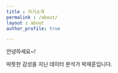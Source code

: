 ```yaml
---
title : 자기소개
permalink : /about/
layout : about
author_profile: true

---
```

안녕하세요~! 

따뜻한 감성을 지닌 데이터 분석가 박재훈입니다.
